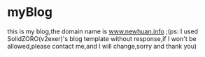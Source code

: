 # myBlog
this is my blog,the domain name is www.newhuan.info ;(ps: I used SolidZORO(v2exer)'s blog template without response,if I won't be allowed,please  contact me,and I will change,sorry and thank you)
